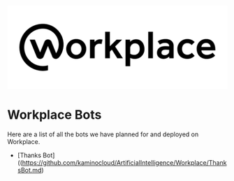 ![Workplace Logo](https://github.com/kaminocloud/ArtificialIntelligence/blob/master/Workplace_Wordmark_Black_PNG-1030x391.png)

# Workplace Bots

Here are a list of all the bots we have planned for and deployed on Workplace.

* [Thanks Bot]((https://github.com/kaminocloud/ArtificialIntelligence/Workplace/ThanksBot.md)

